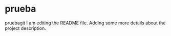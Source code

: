 # prueba
pruebagit
I am editing the README file. Adding some more details about the project description.

